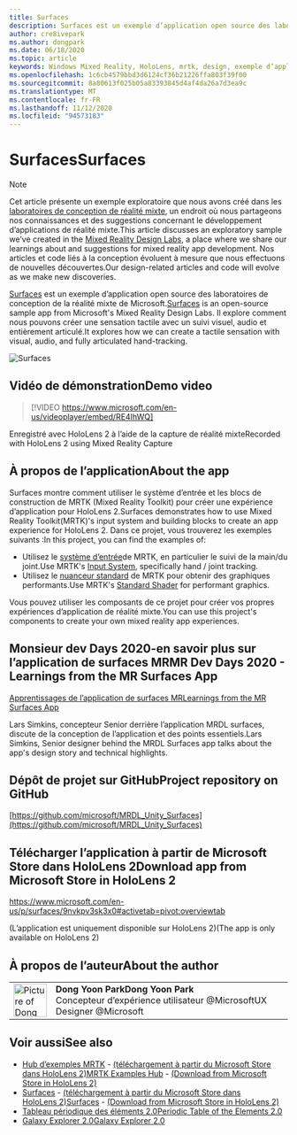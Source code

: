 ```yaml
---
title: Surfaces
description: Surfaces est un exemple d’application open source des laboratoires de conception de la réalité mixte de Microsoft. Il explore comment nous pouvons créer une sensation tactile avec un suivi visuel, audio et entièrement articulé.
author: cre8ivepark
ms.author: dongpark
ms.date: 06/18/2020
ms.topic: article
keywords: Windows Mixed Reality, HoloLens, mrtk, design, exemple d’application, contrôles
ms.openlocfilehash: 1c6cb4579bbd3d6124cf36b21226ffa803f39f00
ms.sourcegitcommit: 8a80613f025b05a83393845d4af4da26a7d3ea9c
ms.translationtype: MT
ms.contentlocale: fr-FR
ms.lasthandoff: 11/12/2020
ms.locfileid: "94573183"
---
```

# <a name="surfaces"></a><span data-ttu-id="ade5e-105">Surfaces</span><span class="sxs-lookup"><span data-stu-id="ade5e-105">Surfaces</span></span>

>[!NOTE]
><span data-ttu-id="ade5e-106">Cet article présente un exemple exploratoire que nous avons créé dans les [laboratoires de conception de réalité mixte](https://github.com/Microsoft/MRDesignLabs_Unity), un endroit où nous partageons nos connaissances et des suggestions concernant le développement d’applications de réalité mixte.</span><span class="sxs-lookup"><span data-stu-id="ade5e-106">This article discusses an exploratory sample we’ve created in the [Mixed Reality Design Labs](https://github.com/Microsoft/MRDesignLabs_Unity), a place where we share our learnings about and suggestions for mixed reality app development.</span></span> <span data-ttu-id="ade5e-107">Nos articles et code liés à la conception évoluent à mesure que nous effectuons de nouvelles découvertes.</span><span class="sxs-lookup"><span data-stu-id="ade5e-107">Our design-related articles and code will evolve as we make new discoveries.</span></span>

<span data-ttu-id="ade5e-108">[Surfaces](https://github.com/microsoft/MRDL_Unity_Surfaces)  est un exemple d’application open source des laboratoires de conception de la réalité mixte de Microsoft.</span><span class="sxs-lookup"><span data-stu-id="ade5e-108">[Surfaces](https://github.com/microsoft/MRDL_Unity_Surfaces)  is an open-source sample app from Microsoft's Mixed Reality Design Labs.</span></span> <span data-ttu-id="ade5e-109">Il explore comment nous pouvons créer une sensation tactile avec un suivi visuel, audio et entièrement articulé.</span><span class="sxs-lookup"><span data-stu-id="ade5e-109">It explores how we can create a tactile sensation with visual, audio, and fully articulated hand-tracking.</span></span>

![Surfaces](images/MRDL_Surfaces_1.jpg)

## <a name="demo-video"></a><span data-ttu-id="ade5e-111">Vidéo de démonstration</span><span class="sxs-lookup"><span data-stu-id="ade5e-111">Demo video</span></span> 
> [!VIDEO https://www.microsoft.com/en-us/videoplayer/embed/RE4IhWQ]

<span data-ttu-id="ade5e-112">Enregistré avec HoloLens 2 à l’aide de la capture de réalité mixte</span><span class="sxs-lookup"><span data-stu-id="ade5e-112">Recorded with HoloLens 2 using Mixed Reality Capture</span></span>

## <a name="about-the-app"></a><span data-ttu-id="ade5e-113">À propos de l’application</span><span class="sxs-lookup"><span data-stu-id="ade5e-113">About the app</span></span>
<span data-ttu-id="ade5e-114">Surfaces montre comment utiliser le système d’entrée et les blocs de construction de MRTK (Mixed Reality Toolkit) pour créer une expérience d’application pour HoloLens 2.</span><span class="sxs-lookup"><span data-stu-id="ade5e-114">Surfaces demonstrates how to use Mixed Reality Toolkit(MRTK)'s input system and building blocks to create an app experience for HoloLens 2.</span></span> <span data-ttu-id="ade5e-115">Dans ce projet, vous trouverez les exemples suivants :</span><span class="sxs-lookup"><span data-stu-id="ade5e-115">In this project, you can find the examples of:</span></span>
- <span data-ttu-id="ade5e-116">Utilisez le [système d’entrée](https://microsoft.github.io/MixedRealityToolkit-Unity/Documentation/Input/Overview.html)de MRTK, en particulier le suivi de la main/du joint.</span><span class="sxs-lookup"><span data-stu-id="ade5e-116">Use MRTK's [Input System](https://microsoft.github.io/MixedRealityToolkit-Unity/Documentation/Input/Overview.html), specifically hand / joint tracking.</span></span>
- <span data-ttu-id="ade5e-117">Utilisez le [nuanceur standard](https://microsoft.github.io/MixedRealityToolkit-Unity/Documentation/README_MRTKStandardShader.html) de MRTK pour obtenir des graphiques performants.</span><span class="sxs-lookup"><span data-stu-id="ade5e-117">Use MRTK's [Standard Shader](https://microsoft.github.io/MixedRealityToolkit-Unity/Documentation/README_MRTKStandardShader.html) for performant graphics.</span></span>

<span data-ttu-id="ade5e-118">Vous pouvez utiliser les composants de ce projet pour créer vos propres expériences d’application de réalité mixte.</span><span class="sxs-lookup"><span data-stu-id="ade5e-118">You can use this project's components to create your own mixed reality app experiences.</span></span>

## <a name="mr-dev-days-2020---learnings-from-the-mr-surfaces-app"></a><span data-ttu-id="ade5e-119">Monsieur dev Days 2020-en savoir plus sur l’application de surfaces MR</span><span class="sxs-lookup"><span data-stu-id="ade5e-119">MR Dev Days 2020 - Learnings from the MR Surfaces App</span></span>
[<span data-ttu-id="ade5e-120">Apprentissages de l’application de surfaces MR</span><span class="sxs-lookup"><span data-stu-id="ade5e-120">Learnings from the MR Surfaces App</span></span>](https://channel9.msdn.com/Shows/Docs-Mixed-Reality/Learnings-from-the-MR-Surfaces-App)

<span data-ttu-id="ade5e-121">Lars Simkins, concepteur Senior derrière l’application MRDL surfaces, discute de la conception de l’application et des points essentiels.</span><span class="sxs-lookup"><span data-stu-id="ade5e-121">Lars Simkins, Senior designer behind the MRDL Surfaces app talks about the app's design story and technical highlights.</span></span>

## <a name="project-repository-on-github"></a><span data-ttu-id="ade5e-122">Dépôt de projet sur GitHub</span><span class="sxs-lookup"><span data-stu-id="ade5e-122">Project repository on GitHub</span></span>
[https://github.com/microsoft/MRDL_Unity_Surfaces](https://github.com/microsoft/MRDL_Unity_Surfaces)

## <a name="download-app-from-microsoft-store-in-hololens-2"></a><span data-ttu-id="ade5e-123">Télécharger l’application à partir de Microsoft Store dans HoloLens 2</span><span class="sxs-lookup"><span data-stu-id="ade5e-123">Download app from Microsoft Store in HoloLens 2</span></span>
https://www.microsoft.com/en-us/p/surfaces/9nvkpv3sk3x0#activetab=pivot:overviewtab

<span data-ttu-id="ade5e-124">(L’application est uniquement disponible sur HoloLens 2)</span><span class="sxs-lookup"><span data-stu-id="ade5e-124">(The app is only available on HoloLens 2)</span></span>

## <a name="about-the-author"></a><span data-ttu-id="ade5e-125">À propos de l’auteur</span><span class="sxs-lookup"><span data-stu-id="ade5e-125">About the author</span></span>

<table style="border-collapse:collapse" padding-left="0px">
<tr>
<td style="border-style: none" width="60px"><img alt="Picture of Dong Yoon Park" width="60" height="60" src="images/dongyoonpark.jpg"></td>
<td style="border-style: none"><span data-ttu-id="ade5e-126"><b>Dong Yoon Park</b></span><span class="sxs-lookup"><span data-stu-id="ade5e-126"><b>Dong Yoon Park</b></span></span><br><span data-ttu-id="ade5e-127">Concepteur d’expérience utilisateur @Microsoft</span><span class="sxs-lookup"><span data-stu-id="ade5e-127">UX Designer @Microsoft</span></span></td>
</tr>
</table>

## <a name="see-also"></a><span data-ttu-id="ade5e-128">Voir aussi</span><span class="sxs-lookup"><span data-stu-id="ade5e-128">See also</span></span>

* <span data-ttu-id="ade5e-129">[Hub d’exemples MRTK](https://microsoft.github.io/MixedRealityToolkit-Unity/Documentation/README_ExampleHub.html) - [(téléchargement à partir du Microsoft Store dans HoloLens 2)](https://www.microsoft.com/en-us/p/mrtk-examples-hub/9mv8c39l2sj4)</span><span class="sxs-lookup"><span data-stu-id="ade5e-129">[MRTK Examples Hub](https://microsoft.github.io/MixedRealityToolkit-Unity/Documentation/README_ExampleHub.html) - [(Download from Microsoft Store in HoloLens 2)](https://www.microsoft.com/en-us/p/mrtk-examples-hub/9mv8c39l2sj4)</span></span>
* <span data-ttu-id="ade5e-130">[Surfaces](sampleapp-surfaces.md) - [(téléchargement à partir du Microsoft Store dans HoloLens 2)](https://www.microsoft.com/en-us/p/surfaces/9nvkpv3sk3x0)</span><span class="sxs-lookup"><span data-stu-id="ade5e-130">[Surfaces](sampleapp-surfaces.md) - [(Download from Microsoft Store in HoloLens 2)](https://www.microsoft.com/en-us/p/surfaces/9nvkpv3sk3x0)</span></span>
* [<span data-ttu-id="ade5e-131">Tableau périodique des éléments 2.0</span><span class="sxs-lookup"><span data-stu-id="ade5e-131">Periodic Table of the Elements 2.0</span></span>](https://medium.com/@dongyoonpark/bringing-the-periodic-table-of-the-elements-app-to-hololens-2-with-mrtk-v2-a6e3d8362158)
* [<span data-ttu-id="ade5e-132">Galaxy Explorer 2.0</span><span class="sxs-lookup"><span data-stu-id="ade5e-132">Galaxy Explorer 2.0</span></span>](galaxy-explorer-update.md)
